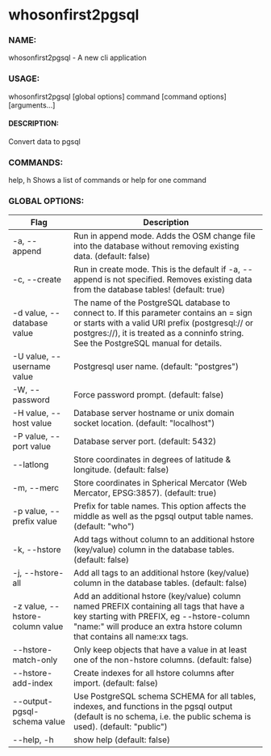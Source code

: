 # whosonfirst2pgsql

### NAME:
whosonfirst2pgsql - A new cli application

### USAGE:
whosonfirst2pgsql [global options] command [command options] [arguments...]

#### DESCRIPTION:
Convert data to pgsql

### COMMANDS:
help, h  Shows a list of commands or help for one command

### GLOBAL OPTIONS:
|Flag|Description|
|---|---|
|-a, --append                     |Run in append mode. Adds the OSM change file into the database without removing existing data. (default: false)|
|-c, --create                     |Run in create mode. This is the default if -a, --append is not specified. Removes existing data from the database tables! (default: true)|
|-d value, --database value       |The name of the PostgreSQL database to connect to. If this parameter contains an = sign or starts with a valid URI prefix (postgresql:// or postgres://), it is treated as a conninfo string. See the PostgreSQL manual for details.|
|-U value, --username value       |Postgresql user name. (default: "postgres")|
|-W, --password                   |Force password prompt. (default: false)|
|-H value, --host value           |Database server hostname or unix domain socket location. (default: "localhost")|
|-P value, --port value           |Database server port. (default: 5432)|
|--latlong                        |Store coordinates in degrees of latitude & longitude. (default: false)|
|-m, --merc                       |Store coordinates in Spherical Mercator (Web Mercator, EPSG:3857). (default: true)|
|-p value, --prefix value         |Prefix for table names. This option affects the middle as well as the pgsql output table names. (default: "who")|
|-k, --hstore                     |Add tags without column to an additional hstore (key/value) column in the database tables. (default: false)|
|-j, --hstore-all                 |Add all tags to an additional hstore (key/value) column in the database tables. (default: false)|
|-z value, --hstore-column value  |Add an additional hstore (key/value) column named PREFIX containing all tags that have a key starting with PREFIX, eg --hstore-column "name:" will produce an extra hstore column that contains all name:xx tags.|
|--hstore-match-only              |Only keep objects that have a value in at least one of the non-hstore columns. (default: false)|
|--hstore-add-index               |Create indexes for all hstore columns after import. (default: false)|
|--output-pgsql-schema value      |Use PostgreSQL schema SCHEMA for all tables, indexes, and functions in the pgsql output (default is no schema, i.e. the public schema is used). (default: "public")|
|--help, -h                       |show help (default: false)|
